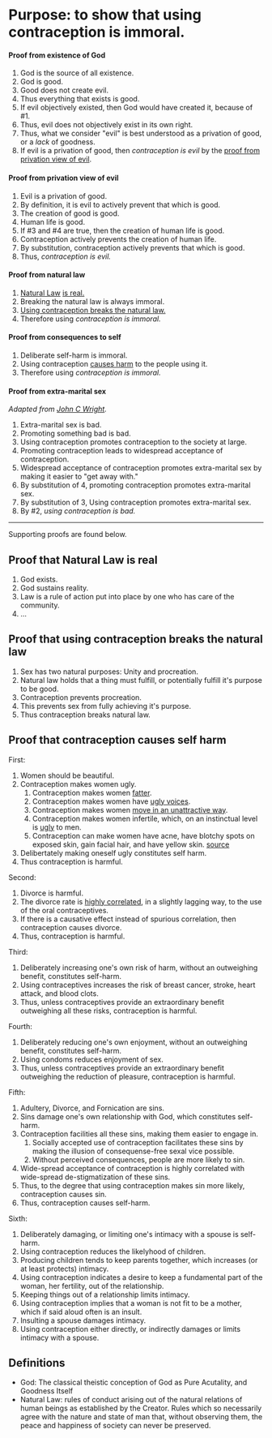 # Purpose: to show that using contraception is immoral.

#### Proof from existence of God

1. God is the source of all existence.
2. God is good.
3. Good does not create evil.
4. Thus everything that exists is good.
5. If evil objectively existed, then God would have created it, because of #1.
6. Thus, evil does not objectively exist in its own right.
7. Thus, what we consider "evil" is best understood as a privation of good, or a *lack* of goodness.
8. If evil is a privation of good, then _contraception is evil_ by the [proof from privation view of evil](#proof-from-privation-view-of-evil).

#### Proof from privation view of evil

1. Evil is a privation of good.
2. By definition, it is evil to actively prevent that which is good.
3. The creation of good is good.
4. Human life is good.
5. If #3 and #4 are true, then the creation of human life is good.
6. Contraception actively prevents the creation of human life.
7. By substitution, contraception actively prevents that which is good.
8. Thus, _contraception is evil._

#### Proof from natural law

1. [Natural Law](#definitions) [is real.](#proof-that-natural-law-is-real)
2. Breaking the natural law is always immoral.
3. [Using contraception breaks the natural law.](#proof-that-using-contraception-breaks-the-natural-law)
4. Therefore using _contraception is immoral._

#### Proof from consequences to self

1. Deliberate self-harm is immoral.
2. Using contraception [causes harm](#proof-that-contraception-causes-self-harm) to the people using it.
3. Therefore using _contraception is immoral._

#### Proof from extra-marital sex

_Adapted from [John C Wright](http://www.scifiwright.com/2012/01/contra-contraception-2/)._

1. Extra-marital sex is bad.
2. Promoting something bad is bad.
3. Using contraception promotes contraception to the society at large.
4. Promoting contraception leads to widespread acceptance of contraception.
5. Widespread acceptance of contraception promotes extra-marital sex by making it easier to "get away with."
6. By substitution of 4, promoting contraception promotes extra-marital sex.
7. By substitution of 3, Using contraception promotes extra-marital sex.
8. By #2, _using contraception is bad._


** **


Supporting proofs are found below.

## Proof that Natural Law is real

1. God exists.
2. God sustains reality.
3. Law is a rule of action put into place by one who has care of the community.
4. ...

## Proof that using contraception breaks the natural law

1. Sex has two natural purposes: Unity and procreation.
2. Natural law holds that a thing must fulfill, or potentially fulfill it's purpose to be good.
3. Contraception prevents procreation.
4. This prevents sex from fully achieving it's purpose.
5. Thus contraception breaks natural law.

## Proof that contraception causes self harm

First:

1. Women should be beautiful.
2. Contraception makes women ugly.
    1. Contraception makes women [fatter](https://www.eurekalert.org/pub_releases/2009-03/uotm-sfi030409.php).
    2. Contraception makes women have [ugly voices](http://www.huffingtonpost.com/2012/12/12/fertility-women-attractiveness-study_n_2286537.html).
    3. Contraception makes women [move in an unattractive way](http://www.livescience.com/22402-women-dances-ovulation-fertility.html).
    4. Contraception makes women infertile, which, on an instinctual level is [ugly](https://www.psychologytoday.com/articles/200709/the-strippers-secret) to men.
    5. Contraception can make women have acne, have blotchy spots on exposed skin, gain facial hair, and have yellow skin. [source](http://www.mayoclinic.org/drugs-supplements/estrogen-and-progestin-oral-contraceptives-oral-route/side-effects/DRG-20069422)
3. Delibertately making oneself ugly constitutes self harm.
4. Thus contraception is harmful.

Second:

1. Divorce is harmful.
2. The divorce rate is [highly correlated](http://media.breitbart.com/media/2015/12/divorce-pill.png), in a slightly lagging way, to the use of the oral contraceptives.
3. If there is a causative effect instead of spurious correlation, then contraception causes divorce.
4. Thus, contraception is harmful.

Third:

1. Deliberately increasing one's own risk of harm, without an outweighing benefit, constitutes self-harm.
2. Using contraceptives increases the risk of breast cancer, stroke, heart attack, and blood clots.
3. Thus, unless contraceptives provide an extraordinary benefit outweighing all these risks, contraception is harmful.

Fourth:

1. Deliberately reducing one's own enjoyment, without an outweighing benefit, constitutes self-harm.
2. Using condoms reduces enjoyment of sex.
3. Thus, unless contraceptives provide an extraordinary benefit outweighing the reduction of pleasure, contraception is harmful.

Fifth:

1. Adultery, Divorce, and Fornication are sins.
2. Sins damage one's own relationship with God, which constitutes self-harm.
3. Contraception facilities all these sins, making them easier to engage in.
    1. Socially accepted use of contraception facilitates these sins by making the illusion of consequense-free sexal vice possible. 
    2. Without perceived consequences, people are more likely to sin.
4. Wide-spread acceptance of contraception is highly correlated with wide-spread de-stigmatization of these sins.
5. Thus, to the degree that using contraception makes sin more likely, contraception causes sin.
6. Thus, contraception causes self-harm.

Sixth:

1. Deliberately damaging, or limiting one's intimacy with a spouse is self-harm.
2. Using contraception reduces the likelyhood of children.
3. Producing children tends to keep parents together, which increases (or at least protects) intimacy.
4. Using contraception indicates a desire to keep a fundamental part of the woman, her fertility, out of the relationship.
5. Keeping things out of a relationship limits intimacy.
6. Using contraception implies that a woman is not fit to be a mother, which if said aloud often is an insult.
7. Insulting a spouse damages intimacy.
8. Using contraception either directly, or indirectly damages or limits intimacy with a spouse.


## Definitions

- God: The classical theistic conception of God as Pure Acutality, and Goodness Itself
- Natural Law: rules of conduct arising out of the natural relations of human beings as established by the Creator. Rules which so necessarily agree with the nature and state of man that, without observing them, the peace and happiness of society can never be preserved.
